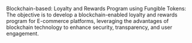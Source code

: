 Blockchain-based: Loyalty and Rewards Program using Fungible Tokens:
The objective is to develop a blockchain-enabled loyalty and rewards program for E-commerce platforms, leveraging the advantages of blockchain technology to enhance security, transparency, and user engagement.
